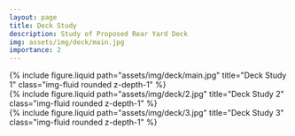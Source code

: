 ```yaml
---
layout: page
title: Deck Study
description: Study of Proposed Rear Yard Deck
img: assets/img/deck/main.jpg
importance: 2
---
```


<div class="row">
    <div class="col-sm mt-3 mt-md-0">
        {% include figure.liquid path="assets/img/deck/main.jpg" title="Deck Study 1" class="img-fluid rounded z-depth-1" %}
    </div>
    <div class="col-sm mt-3 mt-md-0">
        {% include figure.liquid path="assets/img/deck/2.jpg" title="Deck Study 2" class="img-fluid rounded z-depth-1" %}
    </div>
    <div class="col-sm mt-3 mt-md-0">
        {% include figure.liquid path="assets/img/deck/3.jpg" title="Deck Study 3" class="img-fluid rounded z-depth-1" %}
    </div>
</div>
